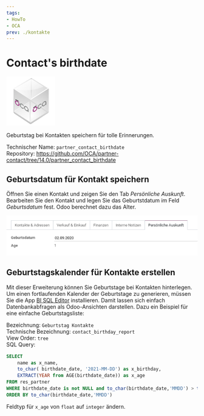 ```yaml
---
tags:
- HowTo
- OCA
prev: ./kontakte
---
```

# Contact's birthdate
![icon_oca_app](assets/icon_oca_app.png)

Geburtstag bei Kontakten speichern für tolle Erinnerungen.

Technischer Name: `partner_contact_birthdate`\
Repository: <https://github.com/OCA/partner-contact/tree/14.0/partner_contact_birthdate>

## Geburtsdatum für Kontakt speichern

Öffnen Sie einen Kontakt und zeigen Sie den Tab *Persönliche Auskunft*. Bearbeiten Sie den Kontakt und legen Sie das Geburtstdatum im Feld *Geburtsdatum* fest. Odoo berechnet dazu das Alter.

![](assets/Contact%20Birthdate%20Tab%20mit%20Geburtsdatum.png)

## Geburtstagskalender für Kontakte erstellen

Mit dieser Erweiterung können Sie Geburtstage bei Kontakten hinterlegen. Um einen fortlaufenden Kalender der Geburtstage zu generieren, müssen Sie die App [BI SQL Editor](BI%20SQL%20Editor.md) installieren. Damit lassen sich einfach Datenbankabfragen als Odoo-Ansichten darstellen. Dazu ein Beispiel für eine einfache Geburtstagsliste:

Bezeichnung: `Geburtstag Kontakte`\
Technische Bezeichnung: `contact_birthday_report`\
View Order: `tree`\
SQL Query:

```sql
SELECT
    name as x_name,
	to_char( birthdate_date, '2021-MM-DD') as x_birthday,
	EXTRACT(YEAR from AGE(birthdate_date)) as x_age
FROM res_partner 
WHERE birthdate_date is not NULL and to_char(birthdate_date,'MMDD') > to_char(now() - INTERVAL '4 DAY','MMDD')
ORDER BY to_char(birthdate_date,'MMDD')
```

Feldtyp für `x_age` von `float` auf `integer` ändern.